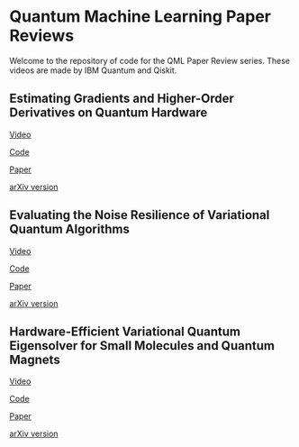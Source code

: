 # Quantum Machine Learning Paper Reviews

Welcome to the repository of code for the QML Paper Review series. These videos are made by IBM Quantum and Qiskit. 

## Estimating Gradients and Higher-Order Derivatives on Quantum Hardware

[Video](https://www.youtube.com/watch?v=oM-WTddjNqA)

[Code](https://github.com/lockwo/Paper-Review/tree/main/Evaluating-Gradients-Quantum-Hardware)

[Paper](https://journals.aps.org/pra/abstract/10.1103/PhysRevA.103.012405)

[arXiv version](https://arxiv.org/abs/2008.06517)

## Evaluating the Noise Resilience of Variational Quantum Algorithms

[Video]()

[Code](https://github.com/lockwo/Paper-Review/tree/main/Evaluating-Noise-Resilience)

[Paper](https://journals.aps.org/pra/abstract/10.1103/PhysRevA.104.022403)

[arXiv version](https://arxiv.org/abs/2011.01125)

## Hardware-Efficient Variational Quantum Eigensolver for Small Molecules and Quantum Magnets

[Video]()

[Code](https://github.com/lockwo/Paper-Review/tree/main/HEA-VQE)

[Paper](https://www.nature.com/articles/nature23879)

[arXiv version](https://arxiv.org/abs/1704.05018)
